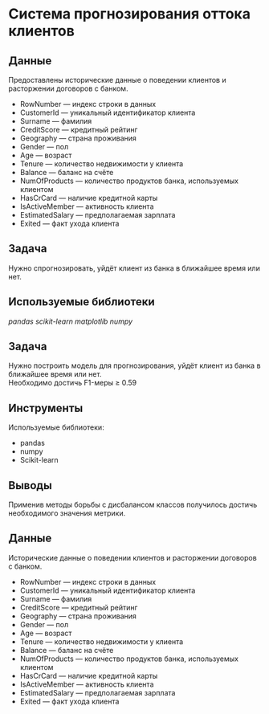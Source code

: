 # Система прогнозирования оттока клиентов


## Данные

Предоставлены исторические данные о поведении клиентов и расторжении договоров с банком.

- RowNumber — индекс строки в данных
- CustomerId — уникальный идентификатор клиента
- Surname — фамилия
- CreditScore — кредитный рейтинг
- Geography — страна проживания
- Gender — пол
- Age — возраст
- Tenure — количество недвижимости у клиента
- Balance — баланс на счёте
- NumOfProducts — количество продуктов банка, используемых клиентом
- HasCrCard — наличие кредитной карты
- IsActiveMember — активность клиента
- EstimatedSalary — предполагаемая зарплата
- Exited — факт ухода клиента

## Задача

Нужно спрогнозировать, уйдёт клиент из банка в ближайшее время или нет.

## Используемые библиотеки
*pandas* *scikit-learn* *matplotlib* *numpy*





## Задача

Нужно построить модель для прогнозирования, уйдёт клиент из банка в ближайшее время или нет. <br>
Необходимо достичь F1-меры ≥ 0.59

## Инструменты

Используемые библиотеки:
- pandas
- numpy
- Scikit-learn

## Выводы

Применив методы борьбы с дисбалансом классов получилось достичь необходимого значения метрики.

## Данные

Исторические данные о поведении клиентов и расторжении договоров с банком. <br>

- RowNumber — индекс строки в данных
- CustomerId — уникальный идентификатор клиента
- Surname — фамилия
- CreditScore — кредитный рейтинг
- Geography — страна проживания
- Gender — пол
- Age — возраст
- Tenure — количество недвижимости у клиента
- Balance — баланс на счёте
- NumOfProducts — количество продуктов банка, используемых клиентом
- HasCrCard — наличие кредитной карты
- IsActiveMember — активность клиента
- EstimatedSalary — предполагаемая зарплата
- Exited — факт ухода клиента
